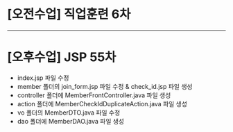 # [오전수업] 직업훈련 6차

---

# [오후수업] JSP 55차

- index.jsp 파일 수정
- member 폴더의 join_form.jsp 파일 수정 & check_id.jsp 파일 생성
- controller 폴더에 MemberFrontController.java 파일 생성
- action 폴더에 MemberCheckIdDuplicateAction.java 파일 생성
- vo 폴더의 MemberDTO.java 파일 수정
- dao 폴더에 MemberDAO.java 파일 생성
